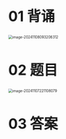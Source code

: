 # 01 背诵

<img src="https://cvp.oss-cn-shanghai.aliyuncs.com/202411080932374.png" alt="image-20241108093206312" style="zoom:50%;" />



# 02 题目

<img src="https://cvp.oss-cn-shanghai.aliyuncs.com/202411072211119.png" alt="image-20241107221108079" style="zoom:50%;" />



# 03 答案


